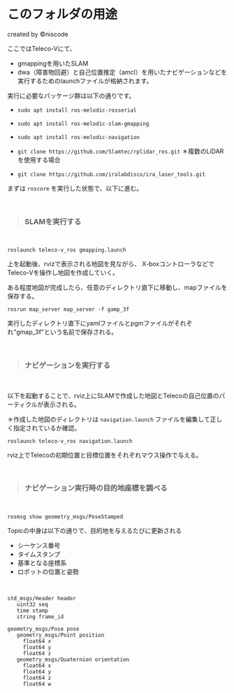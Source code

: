 # このフォルダの用途
created by ©︎niscode

ここではTeleco-Vにて、
- gmappingを用いたSLAM
- dwa（障害物回避）と自己位置推定（amcl）を用いたナビゲーションなどを実行するためのlaunchファイルが格納されます。

実行に必要なパッケージ群は以下の通りです。
- `sudo apt install ros-melodic-rosserial`
- `sudo apt install ros-melodic-slam-gmapping`
- `sudo apt install ros-melodic-navigation`

- `git clone https://github.com/Slamtec/rplidar_ros.git`
＊複数のLiDARを使用する場合
- `git clone https://github.com/iralabdisco/ira_laser_tools.git`


まずは `roscore` を実行した状態で、以下に進む。

<br>

> ### SLAMを実行する
<br>

`roslaunch teleco-v_ros gmapping.launch`

上を起動後、rvizで表示される地図を見ながら、
X-boxコントローラなどでTeleco-Vを操作し地図を作成していく。  

ある程度地図が完成したら、任意のディレクトリ直下に移動し、mapファイルを保存する。

`rosrun map_server map_server -f gamp_3f`

実行したディレクトリ直下にyamlファイルとpgmファイルがそれぞれ"gmap_3f"という名前で保存される。

<br>

> ### ナビゲーションを実行する
<br>

以下を起動することで、rviz上にSLAMで作成した地図とTelecoの自己位置のパーティクルが表示される。  

＊作成した地図のディレクトリは `navigation.launch` ファイルを編集して正しく指定されているか確認。

`roslaunch teleco-v_ros navigation.launch`

rviz上でTelecoの初期位置と目標位置をそれぞれマウス操作で与える。

<br>

> ### ナビゲーション実行時の目的地座標を調べる
<br>

`rosmsg show geometry_msgs/PoseStamped`

Topicの中身は以下の通りで、目的地を与えるたびに更新される
- シーケンス番号
- タイムスタンプ
- 基準となる座標系
- ロボットの位置と姿勢  
<br>

```
std_msgs/Header header
   uint32 seq
   time stamp
   string frame_id

geometry_msgs/Pose pose
   geometry_msgs/Point position
     float64 x
     float64 y
     float64 z
   geometry_msgs/Quaternion orientation
     float64 x
     float64 y
     float64 z
     float64 w
```
